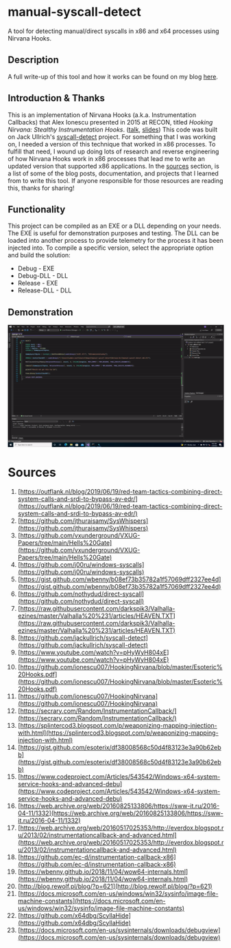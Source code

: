 # manual-syscall-detect
A tool for detecting manual/direct syscalls in x86 and x64 processes using Nirvana Hooks.

## Description
A full write-up of this tool and how it works can be found on my blog [here](https://blog.xenoscr.net/2022/01/17/x86-Nirvana-Hooks.html).

## Introduction & Thanks
This is an implementation of Nirvana Hooks (a.k.a. Instrumentation Callbacks) that Alex Ionescu presented in 2015 at RECON, titled *Hooking Nirvana: Stealthy Instrumentation Hooks*. ([talk](https://www.youtube.com/watch?v=pHyWyH804xE), [slides](https://github.com/ionescu007/HookingNirvana/blob/master/Esoteric%20Hooks.pdf)) This code was built on Jack Ullrich's [syscall-detect](https://github.com/jackullrich/syscall-detect) project. For something that I was working on, I needed a version of this technique that worked in x86 processes. To fulfill that need, I wound up doing lots of research and reverse engineering of how Nirvana Hooks work in x86 processes that lead me to write an updated version that supported x86 applications. In the [sources](#sources) section, is a list of some of the blog posts, documentation, and projects that I learned from to write this tool. If anyone responsible for those resources are reading this, thanks for sharing!

## Functionality
This project can be compiled as an EXE or a DLL depending on your needs. The EXE is useful for demonstration purposes and testing. The DLL can be loaded into another process to provide telemetry for the process it has been injected into. To compile a specific version, select the appropriate option and build the solution:

- Debug - EXE
- Debug-DLL - DLL
- Release - EXE
- Release-DLL - DLL

## Demonstration
![video](video/manual-syscall-detect-demo.gif)

# Sources
1. [https://outflank.nl/blog/2019/06/19/red-team-tactics-combining-direct-system-calls-and-srdi-to-bypass-av-edr/](https://outflank.nl/blog/2019/06/19/red-team-tactics-combining-direct-system-calls-and-srdi-to-bypass-av-edr/)
2. [https://github.com/jthuraisamy/SysWhispers](https://github.com/jthuraisamy/SysWhispers)
3. [https://github.com/vxunderground/VXUG-Papers/tree/main/Hells%20Gate](https://github.com/vxunderground/VXUG-Papers/tree/main/Hells%20Gate)
4. [https://github.com/j00ru/windows-syscalls](https://github.com/j00ru/windows-syscalls)
5. [https://gist.github.com/wbenny/b08ef73b35782a1f57069dff2327ee4d](https://gist.github.com/wbenny/b08ef73b35782a1f57069dff2327ee4d)
6. [https://github.com/nothydud/direct-syscall](https://github.com/nothydud/direct-syscall)
7. [https://raw.githubusercontent.com/darkspik3/Valhalla-ezines/master/Valhalla%20%231/articles/HEAVEN.TXT](https://raw.githubusercontent.com/darkspik3/Valhalla-ezines/master/Valhalla%20%231/articles/HEAVEN.TXT)
8. [https://github.com/jackullrich/syscall-detect](https://github.com/jackullrich/syscall-detect)
9. [https://www.youtube.com/watch?v=pHyWyH804xE](https://www.youtube.com/watch?v=pHyWyH804xE)
10. [https://github.com/ionescu007/HookingNirvana/blob/master/Esoteric%20Hooks.pdf](https://github.com/ionescu007/HookingNirvana/blob/master/Esoteric%20Hooks.pdf)
11. [https://github.com/ionescu007/HookingNirvana](https://github.com/ionescu007/HookingNirvana)
12. [https://secrary.com/Random/InstrumentationCallback/](https://secrary.com/Random/InstrumentationCallback/)
13. [https://splintercod3.blogspot.com/p/weaponizing-mapping-injection-with.html](https://splintercod3.blogspot.com/p/weaponizing-mapping-injection-with.html)
14. [https://gist.github.com/esoterix/df38008568c50d4f83123e3a90b62ebb](https://gist.github.com/esoterix/df38008568c50d4f83123e3a90b62ebb)
15. [https://www.codeproject.com/Articles/543542/Windows-x64-system-service-hooks-and-advanced-debu](https://www.codeproject.com/Articles/543542/Windows-x64-system-service-hooks-and-advanced-debu)
16. [https://web.archive.org/web/20160825133806/https://sww-it.ru/2016-04-11/1332](https://web.archive.org/web/20160825133806/https://sww-it.ru/2016-04-11/1332)
17. [https://web.archive.org/web/20160517025353/http://everdox.blogspot.ru/2013/02/instrumentationcallback-and-advanced.html](https://web.archive.org/web/20160517025353/http://everdox.blogspot.ru/2013/02/instrumentationcallback-and-advanced.html)
18. [https://github.com/ec-d/instrumentation-callback-x86](https://github.com/ec-d/instrumentation-callback-x86)
19. [https://wbenny.github.io/2018/11/04/wow64-internals.html](https://wbenny.github.io/2018/11/04/wow64-internals.html)
20. [http://blog.rewolf.pl/blog/?p=621](http://blog.rewolf.pl/blog/?p=621)
21. [https://docs.microsoft.com/en-us/windows/win32/sysinfo/image-file-machine-constants](https://docs.microsoft.com/en-us/windows/win32/sysinfo/image-file-machine-constants)
22. [https://github.com/x64dbg/ScyllaHide](https://github.com/x64dbg/ScyllaHide)
22. [https://docs.microsoft.com/en-us/sysinternals/downloads/debugview](https://docs.microsoft.com/en-us/sysinternals/downloads/debugview)
